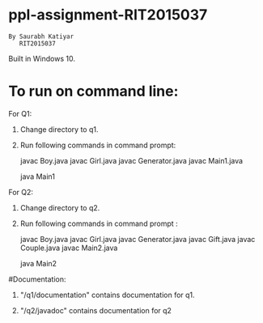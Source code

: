 # ppl-assignment-RIT2015037
    By Saurabh Katiyar 
       RIT2015037

 Built in Windows 10.

# To run on command line:
For Q1: 

1) Change directory to q1.

2) Run following commands in command prompt: 

    javac Boy.java
    javac Girl.java
    javac Generator.java
    javac Main1.java
    
    java Main1

For Q2:

1) Change directory to q2.

2) Run following commands in command prompt :

    javac Boy.java
    javac Girl.java
    javac Generator.java
    javac Gift.java
    javac Couple.java
    javac Main2.java
    
    java Main2

#Documentation:

1) "/q1/documentation" contains documentation for q1.

2) "/q2/javadoc" contains documentation for q2
